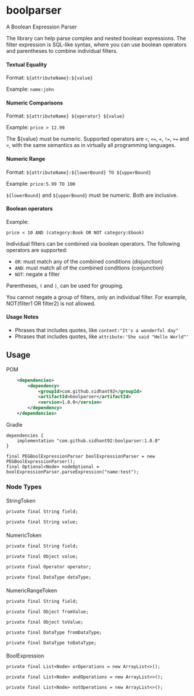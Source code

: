 # boolparser
A Boolean Expression Parser

The library can help parse complex and nested boolean expressions.
The filter expression is SQL-like syntax, where you can use boolean operators and parentheses to combine individual filters.

#### Textual Equality

Format: `${attributeName}:${value}`

Example: `name:john`

#### Numeric Comparisons

Format: `${attributeName} ${operator} ${value}`

Example: `price > 12.99`

The ${value} must be numeric. Supported operators are `<`, `<=`, `=`, `!=`, `>=` and `>`, with the same semantics as in virtually all programming languages.

#### Numeric Range

Format: `${attributeName}:${lowerBound} TO ${upperBound}`

Example: `price:5.99 TO 100`

`${lowerBound}` and `${upperBound}` must be numeric. Both are inclusive.

#### Boolean operators

Example:

`price < 10 AND (category:Book OR NOT category:Ebook)`

Individual filters can be combined via boolean operators. The following operators are supported:

* `OR`: must match any of the combined conditions (disjunction)
* `AND`: must match all of the combined conditions (conjunction)
* `NOT`: negate a filter

Parentheses, `(` and `)`, can be used for grouping.

You cannot negate a group of filters, only an individual filter. For example, NOT(filter1 OR filter2) is not allowed.

#### Usage Notes
* Phrases that includes quotes, like `content:"It's a wonderful day"`
* Phrases that includes quotes, like `attribute:'She said "Hello World"'`

## Usage
POM
```xml
    <dependencies>
        <dependency>
            <groupId>com.github.sidhant92</groupId>
            <artifactId>boolparser</artifactId>
            <version>1.0.0</version>
        </dependency>
    </dependencies>
```
Gradle
```
dependencies {
	implementation "com.github.sidhant92:boolparser:1.0.0"
}
```

```
final PEGBoolExpressionParser boolExpressionParser = new PEGBoolExpressionParser();
final Optional<Node> nodeOptional = boolExpressionParser.parseExpression("name:test");
```

### Node Types
####
StringToken
```
private final String field;

private final String value;
```

####
NumericToken
```
private final String field;

private final Object value;

private final Operator operator;

private final DataType dataType;
```

####
NumericRangeToken
```
private final String field;

private final Object fromValue;

private final Object toValue;

private final DataType fromDataType;

private final DataType toDataType;
```

####
BoolExpression
```
private final List<Node> orOperations = new ArrayList<>();

private final List<Node> andOperations = new ArrayList<>();

private final List<Node> notOperations = new ArrayList<>();
```